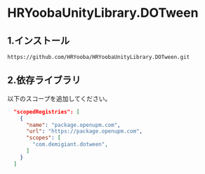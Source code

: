 # HRYoobaUnityLibrary.DOTween
## 1.インストール
`https://github.com/HRYooba/HRYoobaUnityLibrary.DOTween.git`

## 2.依存ライブラリ
以下のスコープを追加してください。
```json
  "scopedRegistries": [
    {
      "name": "package.openupm.com",
      "url": "https://package.openupm.com",
      "scopes": [
        "com.demigiant.dotween",
      ]
    }
  ]
```

